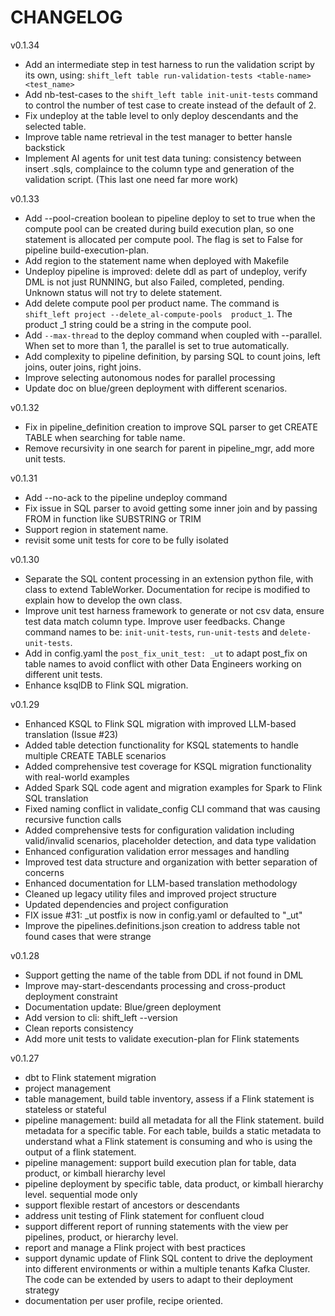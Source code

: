 # CHANGELOG

<!-- version list -->
v0.1.34
* Add an intermediate step in test harness to run the validation script by its own, using: `shift_left table run-validation-tests <table-name> <test_name>`
* Add nb-test-cases to the `shift_left table init-unit-tests` command to control the number of test case to create instead of the default of 2.
* Fix undeploy at the table level to only deploy descendants and the selected table.
* Improve table name retrieval in the test manager to better hansle backstick
* Implement AI agents for unit test data tuning: consistency between insert .sqls, complaince to the column type and generation of the validation script. (This last one need far more work)


v0.1.33
* Add --pool-creation boolean to pipeline deploy to set to true when the compute pool can be created during build execution plan, so one statement is allocated per compute pool. The flag is set to False for pipeline build-execution-plan.
* Add region to the statement name when deployed with Makefile
* Undeploy pipeline is improved: delete ddl as part of undeploy, verify DML is not just RUNNING, but also Failed, completed, pending. Unknown status will not try to delete statement.
* Add delete compute pool per product name. The command is `shift_left project --delete_al-compute-pools  product_1`. The product _1 string could be a string in the compute pool.
* Add `--max-thread` to the deploy command when coupled with --parallel. When set to more than 1, the parallel is set to true automatically.
* Add complexity to pipeline definition, by parsing SQL to count joins, left joins, outer joins, right joins.
* Improve selecting autonomous nodes for parallel processing
* Update doc on blue/green deployment with different scenarios.


v0.1.32
* Fix in pipeline_definition creation to improve SQL parser to get CREATE TABLE when searching for table name.
* Remove recursivity in one search for parent in pipeline_mgr, add more unit tests.

v0.1.31
* Add --no-ack to the pipeline undeploy command
* Fix issue in SQL parser to avoid getting some inner join and by passing FROM in function like SUBSTRING or TRIM
* Support region in statement name.
* revisit some unit tests for core to be fully isolated

v0.1.30
* Separate the SQL content processing in an extension python file, with class to extend TableWorker. Documentation for recipe is modified to explain how to develop the own class.
* Improve unit test harness framework to generate or not csv data, ensure test data match column type. Improve user feedbacks. Change command names to be: `init-unit-tests`, `run-unit-tests` and `delete-unit-tests`. 
* Add in config.yaml the `post_fix_unit_test: _ut` to adapt post_fix on table names to avoid conflict with other Data Engineers working on different unit tests.
* Enhance ksqlDB to Flink SQL migration.

v0.1.29
* Enhanced KSQL to Flink SQL migration with improved LLM-based translation (Issue #23)
* Added table detection functionality for KSQL statements to handle multiple CREATE TABLE scenarios
* Added comprehensive test coverage for KSQL migration functionality with real-world examples
* Added Spark SQL code agent and migration examples for Spark to Flink SQL translation
* Fixed naming conflict in validate_config CLI command that was causing recursive function calls
* Added comprehensive tests for configuration validation including valid/invalid scenarios, placeholder detection, and data type validation
* Enhanced configuration validation error messages and handling
* Improved test data structure and organization with better separation of concerns
* Enhanced documentation for LLM-based translation methodology
* Cleaned up legacy utility files and improved project structure
* Updated dependencies and project configuration
* FIX issue #31: _ut postfix is now in config.yaml or defaulted to "_ut"
* Improve the pipelines.definitions.json creation to address table not found cases that were strange


v0.1.28
* Support getting the name of the table from DDL if not found in DML
* Improve may-start-descendants processing and cross-product deployment constraint
* Documentation update: Blue/green deployment
* Add version to cli: shift_left --version
* Clean reports consistency
* Add more unit tests to validate execution-plan for Flink statements

v0.1.27
* dbt to Flink statement migration
* project management
* table management, build table inventory, assess if a Flink statement is stateless or stateful
* pipeline management: build all metadata for all the Flink statement. build metadata for a specific table. For each table, builds a static metadata to understand what a Flink statement is consuming and who is using the output of a flink statement.
* pipeline management: support build execution plan for table, data product, or kimball hierarchy level
* pipeline deployment by specific table, data product, or kimball hierarchy level. sequential mode only
* support flexible restart of ancestors or descendants
* address unit testing of Flink statement for confluent cloud
* support different report of running statements with the view per pipelines, product, or hierarchy level.
* report and manage a Flink project with best practices
* support dynamic update of Flink SQL content to drive the deployment into different environments or within a multiple tenants Kafka Cluster. The code can be extended by users to adapt to their deployment strategy
* documentation per user profile, recipe oriented.

